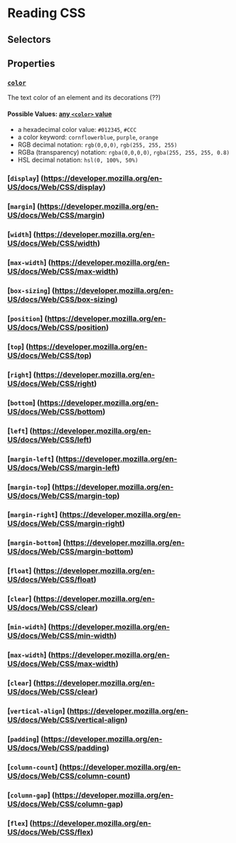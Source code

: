 # Reading CSS

## Selectors

## Properties

### [`color`](https://developer.mozilla.org/en-US/docs/Web/CSS/color) 

The text color of an element and its decorations (??)

#### Possible Values: [any `<color>` value](https://developer.mozilla.org/en-US/docs/Web/CSS/color_value)

* a hexadecimal color value: `#012345`, `#CCC`
* a color keyword: `cornflowerblue`, `purple`, `orange`
* RGB decimal notation: `rgb(0,0,0)`, `rgb(255, 255, 255)`
* RGBa (transparency) notation: `rgba(0,0,0,0)`, `rgba(255, 255, 255, 0.8)`
* HSL decimal notation: `hsl(0, 100%, 50%)`


### [`display`] (https://developer.mozilla.org/en-US/docs/Web/CSS/display)

### [`margin`] (https://developer.mozilla.org/en-US/docs/Web/CSS/margin)

### [`width`] (https://developer.mozilla.org/en-US/docs/Web/CSS/width)

### [`max-width`] (https://developer.mozilla.org/en-US/docs/Web/CSS/max-width)

### [`box-sizing`] (https://developer.mozilla.org/en-US/docs/Web/CSS/box-sizing)

### [`position`] (https://developer.mozilla.org/en-US/docs/Web/CSS/position)

### [`top`] (https://developer.mozilla.org/en-US/docs/Web/CSS/top)

### [`right`] (https://developer.mozilla.org/en-US/docs/Web/CSS/right)

### [`bottom`] (https://developer.mozilla.org/en-US/docs/Web/CSS/bottom)

### [`left`] (https://developer.mozilla.org/en-US/docs/Web/CSS/left)

### [`margin-left`] (https://developer.mozilla.org/en-US/docs/Web/CSS/margin-left)

### [`margin-top`] (https://developer.mozilla.org/en-US/docs/Web/CSS/margin-top)

### [`margin-right`] (https://developer.mozilla.org/en-US/docs/Web/CSS/margin-right)

### [`margin-bottom`] (https://developer.mozilla.org/en-US/docs/Web/CSS/margin-bottom)

### [`float`] (https://developer.mozilla.org/en-US/docs/Web/CSS/float)

### [`clear`] (https://developer.mozilla.org/en-US/docs/Web/CSS/clear)

### [`min-width`] (https://developer.mozilla.org/en-US/docs/Web/CSS/min-width)

### [`max-width`] (https://developer.mozilla.org/en-US/docs/Web/CSS/max-width)

### [`clear`] (https://developer.mozilla.org/en-US/docs/Web/CSS/clear)

### [`vertical-align`] (https://developer.mozilla.org/en-US/docs/Web/CSS/vertical-align)

### [`padding`] (https://developer.mozilla.org/en-US/docs/Web/CSS/padding)

### [`column-count`] (https://developer.mozilla.org/en-US/docs/Web/CSS/column-count)

### [`column-gap`] (https://developer.mozilla.org/en-US/docs/Web/CSS/column-gap)

### [`flex`] (https://developer.mozilla.org/en-US/docs/Web/CSS/flex)




